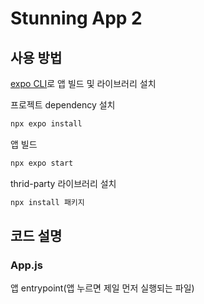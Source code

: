 # Stunning App 2

## 사용 방법

[expo CLI](https://docs.expo.dev/more/expo-cli/)로 앱 빌드 및 라이브러리 설치

프로젝트 dependency 설치
```bash
npx expo install
```

앱 빌드
```bash
npx expo start
```

thrid-party 라이브러리 설치
```bash
npx install 패키지
```

## 코드 설명

### App.js
앱 entrypoint(앱 누르면 제일 먼저 실행되는 파일)
